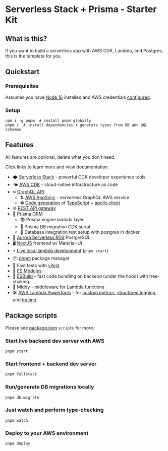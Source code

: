 # Serverless Stack + Prisma - Starter Kit

## What is this?

If you want to build a serverless app with AWS CDK, Lambda, and Postgres, this is the template for you.

## Quickstart

### Prerequisites

Assumes you have [Node 16](https://nodejs.org/en/download/current/) installed and AWS credentials [configured](https://serverless-stack.com/chapters/configure-the-aws-cli.html).

### Setup

```shell
npm i -g pnpm  # install pnpm globally
pnpm i  # install dependencies + generate types from DB and GQL schemas
```

## Features

All features are optional, delete what you don't need.

Click links to learn more and view documentation.

- 🌩 [Serverless Stack](https://serverless-stack.com/) - powerful CDK developer experience tools
- 🌤 [AWS CDK](https://aws.amazon.com/cdk/) - cloud-native infrastructure as code
- ፨ [GraphQL API](https://docs.serverless-stack.com/constructs/GraphQLApi)
  - ⇅ [AWS AppSync](https://docs.aws.amazon.com/appsync/latest/devguide/what-is-appsync.html) - serverless GraphQL AWS service
  - ✽ [Code generation](https://www.graphql-code-generator.com/) of [TypeScript](https://www.graphql-code-generator.com/docs/guides/front-end-typescript-only) + [apollo client](https://www.graphql-code-generator.com/plugins/typescript-react-apollo)
- 🌐 [REST API gateway](https://docs.serverless-stack.com/api)
- 💾 [Prisma ORM](https://www.prisma.io/docs/)
  - 📚 Prisma engine lambda layer
  - 📜 Prisma DB migration CDK script
  - 🐳 Database integration test setup with postgres in docker
- 🔋 [Aurora Serverless RDS](https://aws.amazon.com/rds/aurora/serverless/) PostgreSQL
- 🖥 [NextJS](https://nextjs.org/) frontend w/ Material-UI
- ⚡️ [Live local lambda development](https://docs.serverless-stack.com/live-lambda-development) (`pnpm start`)
- 📦 [pnpm](https://pnpm.io/) package manager
- 🚅 Fast tests with [vitest](https://vitest.dev/)
- 🐛 [ES Modules](https://hacks.mozilla.org/2018/03/es-modules-a-cartoon-deep-dive/)
- 🔧 [ESBuild](https://esbuild.github.io/) - fast code bundling on backend (under the hood) with tree-shaking
- 🫙 [Middy](https://middy.js.org/) - middleware for Lambda functions
- 🛠 [AWS Lambda Powertools](https://awslabs.github.io/aws-lambda-powertools-typescript/latest/) - for [custom metrics](https://awslabs.github.io/aws-lambda-powertools-typescript/latest/core/metrics/), [structured logging](https://awslabs.github.io/aws-lambda-powertools-typescript/latest/core/logger/), and [tracing](https://awslabs.github.io/aws-lambda-powertools-typescript/latest/core/tracer/).

## Package scripts

Please see [package.json](blob/master/package.json) `scripts` for more.

### Start live backend dev server with AWS

```shell
pnpm start
```

### Start frontend + backend dev server

```shell
pnpm fullstack
```

### Run/generate DB migrations locally

```shell
pnpm db:migrate
```

### Just watch and perform type-checking

```shell
pnpm watch
```

### Deploy to your AWS environment

```shell
pnpm deploy
```
